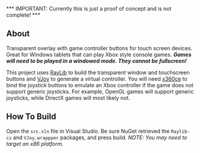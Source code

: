 *** IMPORTANT: Currently this is just a proof of concept and is not complete! ***

## About
Transparent overlay with game controller buttons for touch screen devices. Great for Windows tablets that can play Xbox style console games. ***Games will need to be played in a windowed mode. They cannot be fullscreen!*** 

This project uses [RayLib](https://www.raylib.com/) to build the transparent window and touchscreen buttons and [VJoy](https://sourceforge.net/projects/vjoystick/) to generate a virtual controller. You will need [x360ce](https://www.x360ce.com/) to bind the joystick buttons to emulate an Xbox controller if the game does not support generic joysticks. For example, OpenGL games will support generic joysticks, while DirectX games will most likely not.

## How To Build
Open the `src.sln` file in Visual Studio. Be sure NuGet retrieved the `Raylib-cs` and `VJoy.wrappper` packages, and press build. _NOTE: You may need to target an x86 platform._

